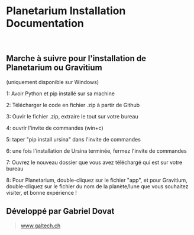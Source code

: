 # Planetarium Installation Documentation
<br>

## Marche à suivre pour l'installation de Planetarium ou Gravitium
(uniquement disponible sur Windows)

1: Avoir Python et pip installé sur sa machine

2: Télécharger le code en fichier .zip à partir de Github

3: Ouvir le fichier .zip, extraire le tout sur votre bureau

4: ouvrir l'invite de commandes (win+c)
 
5: taper "pip install ursina" dans l'invite de commandes

6: une fois l'installation de Ursina terminée, fermez l'invite de commandes

7: Ouvrez le nouveau dossier que vous avez téléchargé qui est sur votre bureau

8: Pour Planetarium, double-cliquez sur le fichier "app", et pour Gravitium, double-cliquez sur le fichier du nom de la planète/lune que vous souhaitez visiter, et bonne expérience !


## Développé par Gabriel Dovat

> www.galtech.ch
